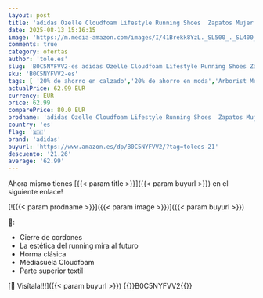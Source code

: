 ```yaml
---
layout: post
title: 'adidas Ozelle Cloudfoam Lifestyle Running Shoes  Zapatos Mujer  Carbon/Wonder Quartz/Acid Orange  36 EU'
date: 2025-08-13 15:16:15
image: 'https://m.media-amazon.com/images/I/41Brekk8YzL._SL500_._SL400_.jpg'
comments: true
category: ofertas
author: 'tole.es'
slug: 'B0C5NYFVV2-es adidas Ozelle Cloudfoam Lifestyle Running Shoes Zapatos...'
sku: 'B0C5NYFVV2-es'
tags: [ '20% de ahorro en calzado','20% de ahorro en moda','Arborist Merchandising Root','Calzado deportivo para mujer','Calzados de running para mujer','Calzados para correr en asfalto para mujer','Moda','Moda Mujer','Prime Student -10% adicional en una selección de Moda','Self Service','Special Features Stores','Zapatillas deportivas y de moda para mujer','Zapatos para mujer','Zapatos: -10% adicional en una selección de Moda','adidas','c8538d25-3af9-48d3-aeff-5f3ce5572a36_0','c8538d25-3af9-48d3-aeff-5f3ce5572a36_4801','c8538d25-3af9-48d3-aeff-5f3ce5572a36_8301','zapatos','🇪🇸', ]
actualPrice: 62.99 EUR
currency: EUR
price: 62.99
comparePrice: 80.0 EUR
prodname: 'adidas Ozelle Cloudfoam Lifestyle Running Shoes  Zapatos Mujer  Carbon/Wonder Quartz/Acid Orange  36 EU'
country: 'es'
flag: '🇪🇸'
brand: 'adidas'
buyurl: 'https://www.amazon.es/dp/B0C5NYFVV2/?tag=tolees-21'
descuento: '21.26'
average: '62.99'
---
```


Ahora mismo tienes [{{< param title >}}]({{< param buyurl >}}) en el siguiente enlace!

[![{{< param prodname >}}]({{< param image >}})]({{< param buyurl >}})

🔎:

- Cierre de cordones
- La estética del running mira al futuro
- Horma clásica
- Mediasuela Cloudfoam
- Parte superior textil

[🛒 Visítala!!!]({{< param buyurl >}})
{{<world>}}B0C5NYFVV2{{</world>}}
